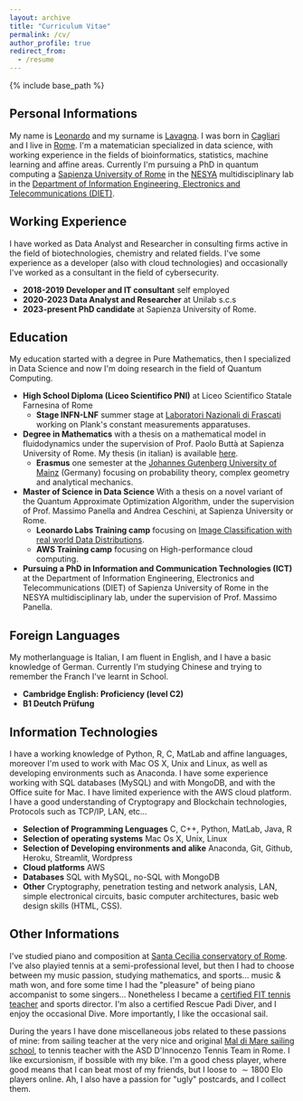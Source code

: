```yaml
---
layout: archive
title: "Curriculum Vitae"
permalink: /cv/
author_profile: true
redirect_from:
  - /resume
---
```


{% include base_path %}

## Personal Informations
My name is [Leonardo](https://pronouncenames.com/search?name=leonardo) and my surname is [Lavagna](https://pronouncenames.com/pronounce/lavagna). I was born in [Cagliari](https://en.wikipedia.org/wiki/Cagliari) and I live in [Rome](https://en.wikipedia.org/wiki/Rome). I'm a matematician specialized in data science, with working experience in the fields of bioinformatics, statistics, machine learning and affine areas. Currently I'm pursuing a PhD in quantum computing a [Sapienza University of Rome](https://www.uniroma1.it/en/pagina-strutturale/home) in the [NESYA](https://sites.google.com/view/nesya?authuser=0) multidisciplinary lab in the [Department of Information Engineering, Electronics and Telecommunications (DIET)](https://web.uniroma1.it/dip_diet/en).

## Working Experience
I have worked as Data Analyst and Researcher in consulting firms active in the field of biotechnologies, chemistry and related fields. I've some experience as a developer (also with cloud technologies) and occasionally I've worked as a consultant in the field of cybersecurity. 
  * **2018-2019 Developer and IT consultant** self employed
  * **2020-2023 Data Analyst and Researcher** at Unilab s.c.s
  * **2023-present PhD candidate** at Sapienza University of Rome.

## Education
My education started with a degree in Pure Mathematics, then I specialized in Data Science and now I'm doing research in the field of Quantum Computing.
  * **High School Diploma (Liceo Scientifico PNI)** at Liceo Scientifico Statale Farnesina of Rome
    - **Stage INFN-LNF** summer stage at [Laboratori Nazionali di Frascati](https://w3.lnf.infn.it/?lang=en) working on Plank's constant measurements apparatuses.
  * **Degree in Mathematics** with a thesis on a mathematical model in fluidodynamics under the supervision of Prof. Paolo Buttà at Sapienza University of Rome. My thesis (in italian) is available [here](https://geometrino.files.wordpress.com/2022/03/modello_onde.pdf).
      - **Erasmus** one semester at the [Johannes Gutenberg University of Mainz](https://homepage.uni-mainz.de/) (Germany) focusing on probability theory, complex geometry and analytical mechanics.
  * **Master of Science in Data Science** With a thesis on a novel variant of the Quantum Approximate Optimization Algorithm, under the supervision of Prof. Massimo Panella and Andrea Ceschini, at Sapienza University or Rome.
      - **Leonardo Labs Training camp** focusing on [Image Classification with real world Data Distributions](https://github.com/leonardoLavagna/Leonardo-Labs-Competition).
      - **AWS Training camp** focusing on High-performance cloud computing.
   * **Pursuing a PhD in Information and Communication Technologies (ICT)** at the Department of Information Engineering, Electronics and Telecommunications (DIET) of Sapienza University of Rome in the NESYA multidisciplinary lab, under the supervision of Prof. Massimo Panella.

## Foreign Languages
My motherlanguage is Italian, I am fluent in English, and I have a basic knowledge of German. Currently I'm studying Chinese and trying to remember the Franch I've learnt in School. 
  * **Cambridge English: Proficiency (level C2)**
  * **B1 Deutch Prüfung**

## Information Technologies
I have a working knowledge of Python, R, C, MatLab and affine languages, moreover I'm used to work with Mac OS X, Unix and Linux, as well as developing environments such as Anaconda. I have some experience working with SQL databases (MySQL) and with MongoDB, and with the Office suite for Mac. I have limited experience with the AWS cloud platform. I have a good understanding of Cryptograpy and Blockchain technologies, Protocols such as TCP/IP, LAN, etc...
  * **Selection of Programming Lenguages** C, C++, Python, MatLab, Java, R
  * **Selection of operating systems** Mac Os X, Unix, Linux
  * **Selection of Developing environments and alike** Anaconda, Git, Github, Heroku, Streamlit, Wordpress
  * **Cloud platforms** AWS
  * **Databases** SQL with MySQL, no-SQL with MongoDB
  * **Other** Cryptography, penetration testing and network analysis, LAN, simple electronical circuits, basic computer architectures, basic web design skills (HTML, CSS).

## Other Informations
I've studied piano and composition at [Santa Cecilia conservatory of Rome](https://conservatoriosantacecilia.it/). I've also playied tennis at a semi-professional level, but then I had to choose between my music passion, studying mathematics, and sports... music & math won, and fore some time I had the "pleasure" of being piano accompanist to some singers... Nonetheless I became a [certified FIT tennis teacher](https://www.fitp.it/Istituto-di-formazione/Insegnanti/I-livelli-di-qualifica) and sports director. I'm also a certified Rescue Padi Diver, and I enjoy the occasional Dive. More importantly, I like the occasional sail. 

During the years I have done miscellaneous jobs related to these passions of mine: from sailing teacher at the very nice and original [Mal di Mare sailing school](https://maldimare.eu/wp/), to tennis teacher with the ASD D'Innocenzo Tennis Team in Rome. I like excursionism, if bossible with my bike. I'm a good chess player, where good means that I can beat most of my friends, but I loose to $\sim 1800$ Elo players online. Ah, I also have a passion for "ugly" postcards, and I collect them.
